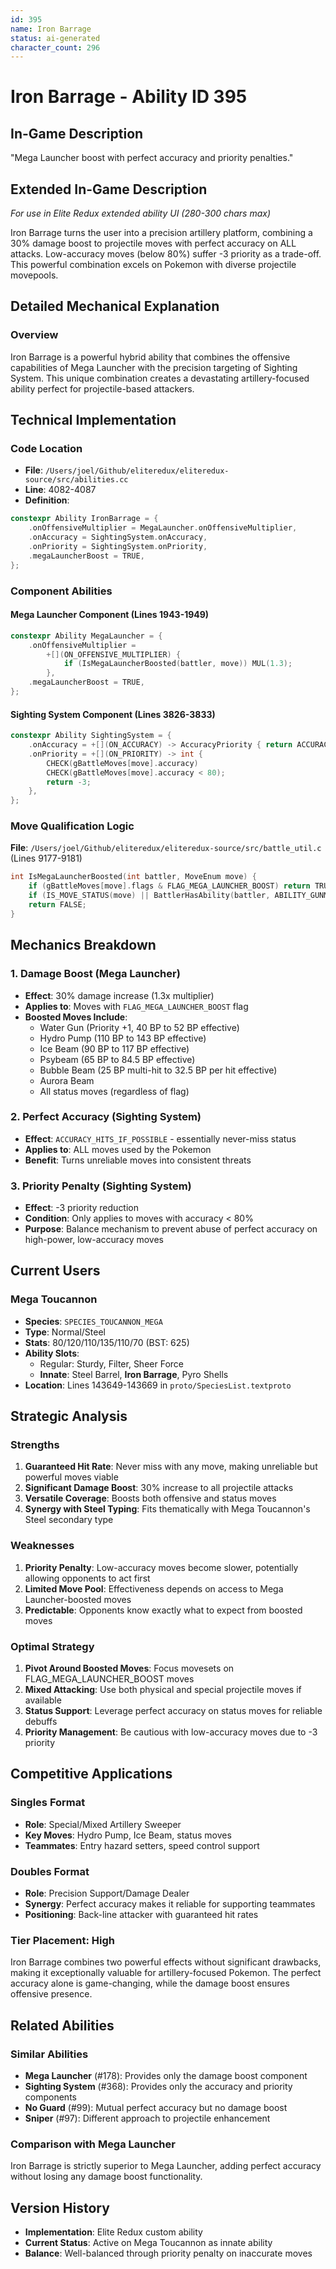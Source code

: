 ```yaml
---
id: 395
name: Iron Barrage
status: ai-generated
character_count: 296
---
```


# Iron Barrage - Ability ID 395

## In-Game Description
"Mega Launcher boost with perfect accuracy and priority penalties."

## Extended In-Game Description
*For use in Elite Redux extended ability UI (280-300 chars max)*

Iron Barrage turns the user into a precision artillery platform, combining a 30% damage boost to projectile moves with perfect accuracy on ALL attacks. Low-accuracy moves (below 80%) suffer -3 priority as a trade-off. This powerful combination excels on Pokemon with diverse projectile movepools.

## Detailed Mechanical Explanation

### Overview
Iron Barrage is a powerful hybrid ability that combines the offensive capabilities of Mega Launcher with the precision targeting of Sighting System. This unique combination creates a devastating artillery-focused ability perfect for projectile-based attackers.

## Technical Implementation

### Code Location
- **File**: `/Users/joel/Github/eliteredux/eliteredux-source/src/abilities.cc`
- **Line**: 4082-4087
- **Definition**: 
```cpp
constexpr Ability IronBarrage = {
    .onOffensiveMultiplier = MegaLauncher.onOffensiveMultiplier,
    .onAccuracy = SightingSystem.onAccuracy,
    .onPriority = SightingSystem.onPriority,
    .megaLauncherBoost = TRUE,
};
```

### Component Abilities

#### Mega Launcher Component (Lines 1943-1949)
```cpp
constexpr Ability MegaLauncher = {
    .onOffensiveMultiplier =
        +[](ON_OFFENSIVE_MULTIPLIER) {
            if (IsMegaLauncherBoosted(battler, move)) MUL(1.3);
        },
    .megaLauncherBoost = TRUE,
};
```

#### Sighting System Component (Lines 3826-3833)
```cpp
constexpr Ability SightingSystem = {
    .onAccuracy = +[](ON_ACCURACY) -> AccuracyPriority { return ACCURACY_HITS_IF_POSSIBLE; },
    .onPriority = +[](ON_PRIORITY) -> int {
        CHECK(gBattleMoves[move].accuracy)
        CHECK(gBattleMoves[move].accuracy < 80);
        return -3;
    },
};
```

### Move Qualification Logic
**File**: `/Users/joel/Github/eliteredux/eliteredux-source/src/battle_util.c` (Lines 9177-9181)
```c
int IsMegaLauncherBoosted(int battler, MoveEnum move) {
    if (gBattleMoves[move].flags & FLAG_MEGA_LAUNCHER_BOOST) return TRUE;
    if (IS_MOVE_STATUS(move) || BattlerHasAbility(battler, ABILITY_GUNMAN, FALSE)) return TRUE;
    return FALSE;
}
```

## Mechanics Breakdown

### 1. Damage Boost (Mega Launcher)
- **Effect**: 30% damage increase (1.3x multiplier)
- **Applies to**: Moves with `FLAG_MEGA_LAUNCHER_BOOST` flag
- **Boosted Moves Include**:
  - Water Gun (Priority +1, 40 BP to 52 BP effective)
  - Hydro Pump (110 BP to 143 BP effective)
  - Ice Beam (90 BP to 117 BP effective)
  - Psybeam (65 BP to 84.5 BP effective)
  - Bubble Beam (25 BP multi-hit to 32.5 BP per hit effective)
  - Aurora Beam
  - All status moves (regardless of flag)

### 2. Perfect Accuracy (Sighting System)
- **Effect**: `ACCURACY_HITS_IF_POSSIBLE` - essentially never-miss status
- **Applies to**: ALL moves used by the Pokemon
- **Benefit**: Turns unreliable moves into consistent threats

### 3. Priority Penalty (Sighting System)
- **Effect**: -3 priority reduction
- **Condition**: Only applies to moves with accuracy < 80%
- **Purpose**: Balance mechanism to prevent abuse of perfect accuracy on high-power, low-accuracy moves

## Current Users

### Mega Toucannon
- **Species**: `SPECIES_TOUCANNON_MEGA`
- **Type**: Normal/Steel
- **Stats**: 80/120/110/135/110/70 (BST: 625)
- **Ability Slots**: 
  - Regular: Sturdy, Filter, Sheer Force
  - **Innate**: Steel Barrel, **Iron Barrage**, Pyro Shells
- **Location**: Lines 143649-143669 in `proto/SpeciesList.textproto`

## Strategic Analysis

### Strengths
1. **Guaranteed Hit Rate**: Never miss with any move, making unreliable but powerful moves viable
2. **Significant Damage Boost**: 30% increase to all projectile attacks
3. **Versatile Coverage**: Boosts both offensive and status moves
4. **Synergy with Steel Typing**: Fits thematically with Mega Toucannon's Steel secondary type

### Weaknesses
1. **Priority Penalty**: Low-accuracy moves become slower, potentially allowing opponents to act first
2. **Limited Move Pool**: Effectiveness depends on access to Mega Launcher-boosted moves
3. **Predictable**: Opponents know exactly what to expect from boosted moves

### Optimal Strategy
1. **Pivot Around Boosted Moves**: Focus movesets on FLAG_MEGA_LAUNCHER_BOOST moves
2. **Mixed Attacking**: Use both physical and special projectile moves if available
3. **Status Support**: Leverage perfect accuracy on status moves for reliable debuffs
4. **Priority Management**: Be cautious with low-accuracy moves due to -3 priority

## Competitive Applications

### Singles Format
- **Role**: Special/Mixed Artillery Sweeper
- **Key Moves**: Hydro Pump, Ice Beam, status moves
- **Teammates**: Entry hazard setters, speed control support

### Doubles Format
- **Role**: Precision Support/Damage Dealer
- **Synergy**: Perfect accuracy makes it reliable for supporting teammates
- **Positioning**: Back-line attacker with guaranteed hit rates

### Tier Placement: High
Iron Barrage combines two powerful effects without significant drawbacks, making it exceptionally valuable for artillery-focused Pokemon. The perfect accuracy alone is game-changing, while the damage boost ensures offensive presence.

## Related Abilities

### Similar Abilities
- **Mega Launcher** (#178): Provides only the damage boost component
- **Sighting System** (#368): Provides only the accuracy and priority components
- **No Guard** (#99): Mutual perfect accuracy but no damage boost
- **Sniper** (#97): Different approach to projectile enhancement

### Comparison with Mega Launcher
Iron Barrage is strictly superior to Mega Launcher, adding perfect accuracy without losing any damage boost functionality.


## Version History
- **Implementation**: Elite Redux custom ability
- **Current Status**: Active on Mega Toucannon as innate ability
- **Balance**: Well-balanced through priority penalty on inaccurate moves